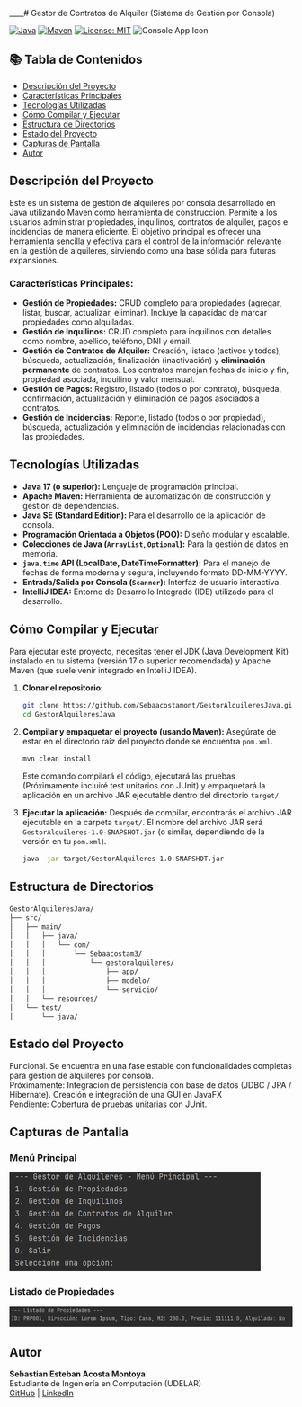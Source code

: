 ____# Gestor de Contratos de Alquiler (Sistema de Gestión por Consola)

[![Java](https://img.shields.io/badge/Java-ED8B00?style=for-the-badge&logo=openjdk&logoColor=white)](https://www.java.com/)
[![Maven](https://img.shields.io/badge/Maven-C71A36?style=for-the-badge&logo=apache-maven&logoColor=white)](https://maven.apache.org/)
[![License: MIT](https://img.shields.io/badge/License-MIT-yellow.svg)](https://opensource.org/licenses/MIT)
![Console App Icon](https://img.shields.io/badge/Type-Console%20Application-blue)

## 📚 Tabla de Contenidos

- [Descripción del Proyecto](#descripción-del-proyecto)
- [Características Principales](#características-principales)
- [Tecnologías Utilizadas](#tecnologías-utilizadas)
- [Cómo Compilar y Ejecutar](#cómo-compilar-y-ejecutar)
- [Estructura de Directorios](#estructura-de-directorios)
- [Estado del Proyecto](#estado-del-proyecto)
- [Capturas de Pantalla](#capturas-de-pantalla)
- [Autor](#autor)


## Descripción del Proyecto

Este es un sistema de gestión de alquileres por consola desarrollado en Java utilizando Maven como herramienta de construcción. Permite a los usuarios administrar propiedades, inquilinos, contratos de alquiler, pagos e incidencias de manera eficiente. El objetivo principal es ofrecer una herramienta sencilla y efectiva para el control de la información relevante en la gestión de alquileres, sirviendo como una base sólida para futuras expansiones.

### Características Principales:

* **Gestión de Propiedades:** CRUD completo para propiedades (agregar, listar, buscar, actualizar, eliminar). Incluye la capacidad de marcar propiedades como alquiladas.
* **Gestión de Inquilinos:** CRUD completo para inquilinos con detalles como nombre, apellido, teléfono, DNI y email.
* **Gestión de Contratos de Alquiler:** Creación, listado (activos y todos), búsqueda, actualización, finalización (inactivación) y **eliminación permanente** de contratos. Los contratos manejan fechas de inicio y fin, propiedad asociada, inquilino y valor mensual.
* **Gestión de Pagos:** Registro, listado (todos o por contrato), búsqueda, confirmación, actualización y eliminación de pagos asociados a contratos.
* **Gestión de Incidencias:** Reporte, listado (todos o por propiedad), búsqueda, actualización y eliminación de incidencias relacionadas con las propiedades.

## Tecnologías Utilizadas

* **Java 17 (o superior):** Lenguaje de programación principal.
* **Apache Maven:** Herramienta de automatización de construcción y gestión de dependencias.
* **Java SE (Standard Edition):** Para el desarrollo de la aplicación de consola.
* **Programación Orientada a Objetos (POO):** Diseño modular y escalable.
* **Colecciones de Java (`ArrayList`, `Optional`):** Para la gestión de datos en memoria.
* **`java.time` API (LocalDate, DateTimeFormatter):** Para el manejo de fechas de forma moderna y segura, incluyendo formato DD-MM-YYYY.
* **Entrada/Salida por Consola (`Scanner`):** Interfaz de usuario interactiva.
* **IntelliJ IDEA:** Entorno de Desarrollo Integrado (IDE) utilizado para el desarrollo.

## Cómo Compilar y Ejecutar

Para ejecutar este proyecto, necesitas tener el JDK (Java Development Kit) instalado en tu sistema (versión 17 o superior recomendada) y Apache Maven (que suele venir integrado en IntelliJ IDEA).

1.  **Clonar el repositorio:**
    ```bash
    git clone https://github.com/Sebaacostamont/GestorAlquileresJava.git
    cd GestorAlquileresJava
    ```

2.  **Compilar y empaquetar el proyecto (usando Maven):**
    Asegúrate de estar en el directorio raíz del proyecto donde se encuentra `pom.xml`.
    ```bash
    mvn clean install
    ```
    Este comando compilará el código, ejecutará las pruebas (Próximamente incluiré test unitarios con JUnit) y empaquetará la aplicación en un archivo JAR ejecutable dentro del directorio `target/`.

3.  **Ejecutar la aplicación:**
    Después de compilar, encontrarás el archivo JAR ejecutable en la carpeta `target/`. El nombre del archivo JAR será `GestorAlquileres-1.0-SNAPSHOT.jar` (o similar, dependiendo de la versión en tu `pom.xml`).
    ```bash
    java -jar target/GestorAlquileres-1.0-SNAPSHOT.jar
    ```

## Estructura de Directorios

```plaintext
GestorAlquileresJava/
├── src/
│   ├── main/
│   │   ├── java/
│   │   │   └── com/
│   │   │       └── Sebaacostam3/
│   │   │           └── gestoralquileres/
│   │   │               ├── app/
│   │   │               ├── modelo/
│   │   │               └── servicio/
│   │   └── resources/
│   └── test/
│       └── java/
```


## Estado del Proyecto

Funcional. Se encuentra en una fase estable con funcionalidades completas para gestión de alquileres por consola.  
Próximamente: Integración de persistencia con base de datos (JDBC / JPA / Hibernate). Creación e integración de una GUI en JavaFX  
Pendiente: Cobertura de pruebas unitarias con JUnit.

## Capturas de Pantalla

### Menú Principal
![Menú Principal](./docs/console-menu.png)

### Listado de Propiedades
![Listado de Propiedades](./docs/console-propiedades.png)

## Autor

**Sebastian Esteban Acosta Montoya**  
Estudiante de Ingeniería en Computación (UDELAR)  
[GitHub](https://github.com/Sebaacostamont) | [LinkedIn](https://www.linkedin.com/in/sebastián-acosta-689945244)
